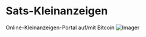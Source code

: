 # Sats-Kleinanzeigen
 Online-Kleinanzeigen-Portal auf/mit Bitcoin 
![Imager](![Adobe_Express_20221107_1819000_1](https://user-images.githubusercontent.com/99832488/200389054-309a520e-8665-4a90-826b-77268b88364b.png)
)
